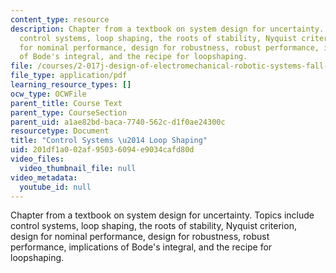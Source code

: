 ```yaml
---
content_type: resource
description: Chapter from a textbook on system design for uncertainty. Topics include
  control systems, loop shaping, the roots of stability, Nyquist criterion, design
  for nominal performance, design for robustness, robust performance, implications
  of Bode's integral, and the recipe for loopshaping.
file: /courses/2-017j-design-of-electromechanical-robotic-systems-fall-2009/201df1a002af95036094e9034cafd80d_MIT2_017JF09_ch12.pdf
file_type: application/pdf
learning_resource_types: []
ocw_type: OCWFile
parent_title: Course Text
parent_type: CourseSection
parent_uid: a1ae82bd-baca-7740-562c-d1f0ae24300c
resourcetype: Document
title: "Control Systems \u2014 Loop Shaping"
uid: 201df1a0-02af-9503-6094-e9034cafd80d
video_files:
  video_thumbnail_file: null
video_metadata:
  youtube_id: null
---
```

Chapter from a textbook on system design for uncertainty. Topics include control systems, loop shaping, the roots of stability, Nyquist criterion, design for nominal performance, design for robustness, robust performance, implications of Bode's integral, and the recipe for loopshaping.

